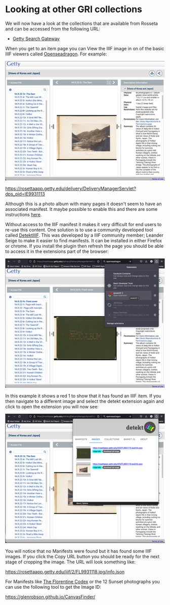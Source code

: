 # Looking at other GRI collections

We will now have a look at the collections that are available from Rosseta and can be accessed from the following URL:

 * [Getty Search Gateway](https://search.getty.edu/gateway/search?q=maps&cat=source&sources=%22GRI%20Digital%20Collections%22&highlights=%22Open%20Content%20Images%22&rows=50&srt=&dir=s&dsp=0&img=0&pg=1)

When you get to an item page you can View the IIIF image in on of the basic IIIF viewers called [Openseadragon](https://openseadragon.github.io/). For example:

![Screenshot of rossetta](imgs/rossetta.png)

https://rosettaapp.getty.edu/delivery/DeliveryManagerServlet?dps_pid=IE9931113

Although this is a photo album with many pages it doesn't seem to have an associated manifest. It maybe possible to enable this and there are some instructions [here](https://knowledge.exlibrisgroup.com/Rosetta/Training/What%27s_New_Videos/Rosetta_5-3/IIIF_Image_Viewing).

Without access to the IIIF manifest it makes it very difficult for end users to re-use this content. One solution is to use a community developed tool called [DetektIIIF](https://seige.digital/en/detektiiif/). This was developed by a IIIF community member; Leander Seige to make it easier to find manifests. It can be installed in either Firefox or chrome. If you install the plugin then refresh the page you should be able to access it in the extensions part of the browser:

![detektIIIF](imgs/detekt_item.png)

In this example it shows a red 1 to show that it has found an IIIF item. If you then navigate to a different image and select the detekt extension again and click to open the extension you will now see:

![detektIIIF image](imgs/detekt_image.png)

You will notice that no Manifests were found but it has found some IIIF images. If you click the Copy URL button you should be ready for the next stage of cropping the image. The URL will look something like:

https://rosettaapp.getty.edu/iiif/2/FL9931118.jpg/info.json


For Manifests like [The Florentine Codex](https://dfc-django-backend.getty.digirati.io/iiif/iiif/manifest/f75b53f9-7295-41f3-9299-6bbe04685c8b/) or the 12 Sunset photographs you can use the following tool to get the Image ID:

https://glenrobson.github.io/CanvasFinder/


